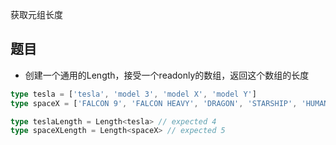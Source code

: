
获取元组长度

## 题目

  - 创建一个通用的Length，接受一个readonly的数组，返回这个数组的长度

```ts
type tesla = ['tesla', 'model 3', 'model X', 'model Y']
type spaceX = ['FALCON 9', 'FALCON HEAVY', 'DRAGON', 'STARSHIP', 'HUMAN SPACEFLIGHT']

type teslaLength = Length<tesla> // expected 4
type spaceXLength = Length<spaceX> // expected 5
```